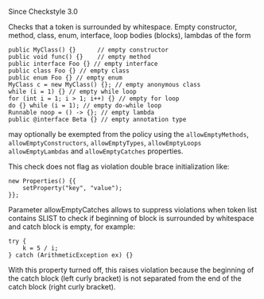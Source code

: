Since Checkstyle 3.0

Checks that a token is surrounded by whitespace. Empty constructor, method, class, enum, interface, loop bodies (blocks), lambdas of the form

    public MyClass() {}      // empty constructor
    public void func() {}    // empty method
    public interface Foo {} // empty interface
    public class Foo {} // empty class
    public enum Foo {} // empty enum
    MyClass c = new MyClass() {}; // empty anonymous class
    while (i = 1) {} // empty while loop
    for (int i = 1; i > 1; i++) {} // empty for loop
    do {} while (i = 1); // empty do-while loop
    Runnable noop = () -> {}; // empty lambda
    public @interface Beta {} // empty annotation type

may optionally be exempted from the policy using the `allowEmptyMethods`, `allowEmptyConstructors`, `allowEmptyTypes`, `allowEmptyLoops` `allowEmptyLambdas` and `allowEmptyCatches` properties.

This check does not flag as violation double brace initialization like:

    new Properties() {{
        setProperty("key", "value");
    }};

Parameter allowEmptyCatches allows to suppress violations when token list contains SLIST to check if beginning of block is surrounded by whitespace and catch block is empty, for example:

    try {
        k = 5 / i;
    } catch (ArithmeticException ex) {}

With this property turned off, this raises violation because the beginning of the catch block (left curly bracket) is not separated from the end of the catch block (right curly bracket).